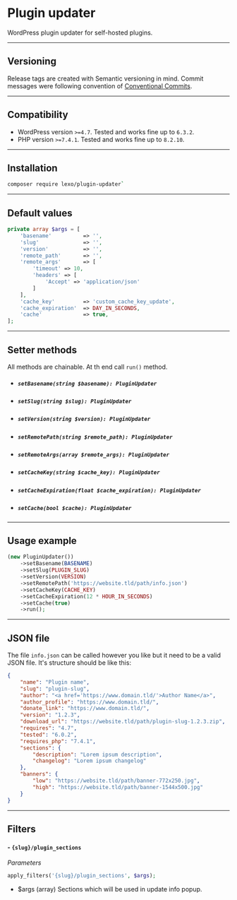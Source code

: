 # Plugin updater

WordPress plugin updater for self-hosted plugins.

---
## Versioning
Release tags are created with Semantic versioning in mind. Commit messages were following convention of [Conventional Commits](https://www.conventionalcommits.org/).

---
## Compatibility
- WordPress version `>=4.7`. Tested and works fine up to `6.3.2`.
- PHP version `>=7.4.1`. Tested and works fine up to `8.2.10`.

---
## Installation

```bash
composer require lexo/plugin-updater`
```

---

## Default values

```php
private array $args = [
    'basename'          => '',
    'slug'              => '',
    'version'           => '',
    'remote_path'       => '',
    'remote_args'       => [
        'timeout' => 10,
        'headers' => [
            'Accept' => 'application/json'
        ]
    ],
    'cache_key'         => 'custom_cache_key_update',
    'cache_expiration'  => DAY_IN_SECONDS,
    'cache'             => true,
];
```
---

## Setter methods

All methods are chainable. At th end call `run()` method.

- ##### `setBasename(string $basename): PluginUpdater`
- ##### `setSlug(string $slug): PluginUpdater`
- ##### `setVersion(string $version): PluginUpdater`
- ##### `setRemotePath(string $remote_path): PluginUpdater`
- ##### `setRemoteArgs(array $remote_args): PluginUpdater`
- ##### `setCacheKey(string $cache_key): PluginUpdater`
- ##### `setCacheExpiration(float $cache_expiration): PluginUpdater`
- ##### `setCache(bool $cache): PluginUpdater`
---

## Usage example

```php
(new PluginUpdater())
    ->setBasename(BASENAME)
    ->setSlug(PLUGIN_SLUG)
    ->setVersion(VERSION)
    ->setRemotePath('https://website.tld/path/info.json')
    ->setCacheKey(CACHE_KEY)
    ->setCacheExpiration(12 * HOUR_IN_SECONDS)
    ->setCache(true)
    ->run();
```
---
## JSON file
The file `info.json` can be called however you like but it need to be a valid JSON file. It's structure should be like this:

```json
{
    "name": "Plugin name",
    "slug": "plugin-slug",
    "author": "<a href='https://www.domain.tld/'>Author Name</a>",
    "author_profile": "https://www.domain.tld/",
    "donate_link": "https://www.domain.tld/",
    "version": "1.2.3",
    "download_url": "https://website.tld/path/plugin-slug-1.2.3.zip",
    "requires": "4.7",
    "tested": "6.0.2",
    "requires_php": "7.4.1",
    "sections": {
        "description": "Lorem ipsum description",
        "changelog": "Lorem ipsum changelog"
    },
    "banners": {
        "low": "https://website.tld/path/banner-772x250.jpg",
        "high": "https://website.tld/path/banner-1544x500.jpg"
    }
}
```

---

## Filters

#### - `{slug}/plugin_sections`
*Parameters*
```php
apply_filters('{slug}/plugin_sections', $args);
```
- $args (array) Sections which will be used in update info popup.
